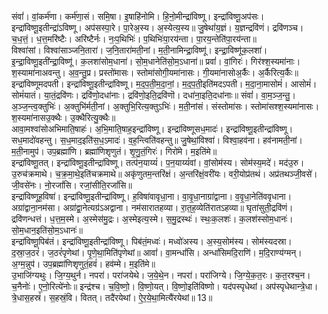 

  
संवां॑। वां॒कर्म॑णा। कर्म॑णा॒सं। समि॒षा। इ॒षाहि॑नोमि। हि॒नो॒मीन्द्रा॑विष्णू। इन्द्रा॑विष्णू॒अप॑सः। इन्द्रा॑विष्णू॒इतीन्द्रा॑ऽविष्णू। अप॑सस्पा॒रे। पा॒रेअ॒स्य। अ॒स्येत्य॒स्य॥ जु॒षेथां॑य॒ज्ञं। य॒ज्ञन्द्रवि॑णं। द्रवि॑णञ्च। च॒ध॒त्तं॒। ध॒त्त॒मरि॑ष्टैः। अरि॑ष्टैर्नः। नः॒प॒थिभिः॑। प॒थिभिः॑पा॒रय॑न्ता। पा॒रय॒न्तेति॑पा॒रय॑न्ता॥  
विश्वा॑सां। विश्वा॑साञ्जनि॒तारा॑। ज॒नि॒तारा॑मती॒नां। म॒ती॒नामिन्द्रा॒विष्णू॑। इन्द्रा॒विष्णू॑क॒लशा॑। इ॒न्द्रा॒विष्णू॒इती॑न्द्रा॒विष्णू॑। क॒लशा॑सोम॒धाना॑। सो॒म॒धानेति॑सो॒म॒ऽधाना॑॥ प्रवां॑। वां॒गिरः॑। गिर॑श्श॒स्यमा॑नाः। श॒स्यामा॑नाअवन्तु। अ॒व॒न्तु॒प्र। प्रस्तो॑मासः। स्तोमा॑सोगी॒यमा॑नासः। गी॒यमा॑नासोअ॒र्कैः। अ॒र्कैरित्य॒र्कैः॥  
इन्द्रा॑विष्णूमदपती। इन्द्रा॑विष्णू॒इतीन्द्रा॑विष्णू। म॒द॒प॒ती॒म॒दा॒नां॒। म॒द॒प॒ती॒इति॑मदऽपती। म॒दा॒ना॒मासोमं॑। आसोमं॑। सोमं॑यातं। या॒तं॒द्रवि॑णः। द्रवि॑णो॒दधा॑नाः। द्रवि॑णो॒इति॒द्रवि॑णॊ। दधा॑ना॒इति॒दधा॑नाः॥ संवां॑। वा॒म॒ञ्ज॒न्तु॒। अ॒ञ्ज॒न्त्व॒क्तुभिः॑। अ॒क्तुभि॑र्मती॒नां। अ॒क्तुभि॒रित्य॒क्तुऽभिः॑। म॒ती॒नांसं। संस्तोमा॑सः। स्तोमा॑सश्श॒स्यमा॑नासः। श॒स्यमा॑नासउ॒क्थैः। उ॒क्थैरित्यु॒क्थैः॥  
आवा॒मश्वा॑सोअभिमाति॒षाहः॑। अ॒भि॒माति॒षाह॒इन्द्रा॑विष्णू। इन्द्रा॑विष्णूसध॒मादः॑। इन्द्रा॑विष्णू॒इतीन्द्रा॑विष्णू। सध॒मादो॑वहन्तु। स॒ध॒माद॒इति॑स॒ध॒ऽमादः॑। व॒ह॒न्त्विति॑वहन्तु॥ जु॒षेथां॒विश्वा॑। विश्वा॒हव॑ना। हव॑नामती॒नां। म॒ती॒नामुप॑। उप॒ब्रह्मा॑णि। ब्रह्मा॑णिशृणुतं। शृ॒णु॒तं॒गिरः॑। गिरो॑मे। म॒इति॑मे॥  
इन्द्रा॑विष्णू॒तत्। इन्द्रा॑विष्णू॒इतीन्द्रा॑विष्णू। तत्प॑न॒याय्यं॑। प॒न॒याय्यं॑वां। वां॒सोम॑स्य। सोम॑स्य॒मदे॑। मद॑उ॒रु। उ॒रुच॑क्रमाथे। च॒क्र॒मा॒थे॒इति॑चक्रमाथे॥ अकृ॑णुतम॒न्तरि॑क्षं। अ॒न्तरि॑क्षं॒वरी॑यः। वरी॒योप्र॑तथं। अप्र॑तथञ्जी॒वसे॑। जी॒वसे॑नः। नो॒रजां॑सि। रजां॒सीति॒रजां॑सि॥  
इन्द्रा॑विष्णूह॒विषा॑। इन्द्रा॑विष्णू॒इतीन्द्रा॑विष्णू। ह॒विषा॑वावृधा॒ना। वा॒वृ॒धा॒नाग्रा॑द्वाना। व॒वृ॒धा॒नेति॑ववृधाना। अग्रा॑द्वाना॒नम॑सा। अग्रा॑द्वा॒नेत्यग्र॑ऽअद्वाना। नम॑सारातहव्या। रा॒त॒ह॒व्येति॑रातऽहव्या॥ घृता॑सुती॒द्रवि॑णं। द्रवि॑णन्धत्तं। ध॒त्त॒म॒स्मे। अ॒स्मेस॑मु॒द्रः। अ॒स्मेइत्य॒स्मे। स॒मु॒द्रस्थः॑। स्थः॒क॒लशः॑। क॒लश॑स्सोम॒धानः॑। सो॒म॒धान॒इति॑सो॒म॒ऽधानः॑॥  
इन्द्रा॑विष्णू॒पिब॑तं। इन्द्रा॑विष्णू॒इतीन्द्रा॑विष्णू। पिब॑तं॒मध्वः॑। मध्वो॑अस्य। अ॒स्य॒सोम॑स्य। सोम॑स्यदस्रा। द॒स्रा॒ज॒ठरं॑। ज॒ठरं॑पृणेथां। पृ॒णे॒था॒मिति॑पृणेथां॥ आवां॑। वा॒मन्धां॑सि। अन्धां॑सिमदि॒राणि॑। म॒दि॒राण्य॑ग्मन्। अ॒ग्म॒न्नुप॑। उप॒ब्रह्मा॑णिशृणुतं॒हवं॑। हव॑म्मे। म॒इति॑मे॥  
उ॒भाजि॑ग्यथुः। जि॒ग्य॒थुर्न। नपरा॑। परा॑जयेथे। ज॒ये॒थे॒न। नपरा॑। परा॑जिग्ये। जि॒ग्ये॒क॒त॒रः। क॒त॒रश्च॒न। च॒नैनोः॑। ए॒नो॒रित्ये॑नोः॥ इन्द्र॑श्च। च॒वि॒ष्णो॒। वि॒ष्णो॒यत्। वि॒ष्णो॒इति॑विष्णो। यद॑पस्पृधेथां। अप॑स्पृधेथान्त्रे॒धा। त्रे॒धास॒हस्रं॑। स॒हस्रं॒वि। वितत्। तदै॑रयेथां। ऐ॒र॒ये॒था॒मित्यै॑रयेथां॥ 13॥  
